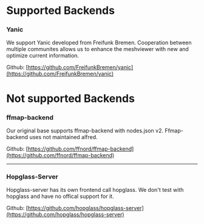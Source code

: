 # Supported Backends

### Yanic

We support Yanic developed from Freifunk Bremen. Cooperation between multiple communites allows us to enhance the meshviewer with new and optimize current information.

Github: [https://github.com/FreifunkBremen/yanic](https://github.com/FreifunkBremen/yanic)

# Not supported Backends

### ffmap-backend

Our original base supports ffmap-backend with nodes.json v2. Ffmap-backend uses not maintained alfred.

Github: [https://github.com/ffnord/ffmap-backend](https://github.com/ffnord/ffmap-backend)

---

### Hopglass-Server

Hopglass-server has its own frontend call hopglass. We don't test with hopglass and have no offical support for it.

Github: [https://github.com/hopglass/hopglass-server](https://github.com/hopglass/hopglass-server)


